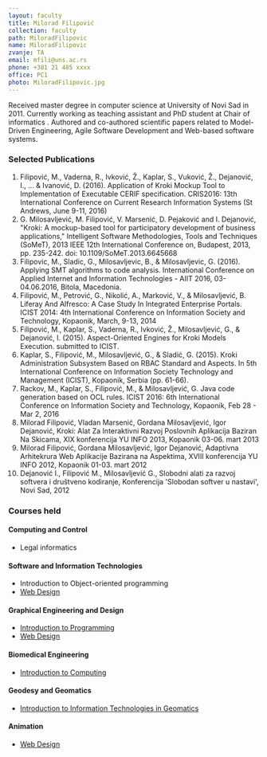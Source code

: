 ```yaml
---
layout: faculty
title: Milorad Filipović
collection: faculty
path: MiloradFilipovic
name: MiloradFilipovic
zvanje: TA
email: mfili@uns.ac.rs
phone: +381 21 485 xxxx
office: PC1
photo: MiloradFilipovic.jpg
---
```


Received master degree in computer science at University of Novi Sad in 2011. Currently working as teaching assistant and PhD student at Chair of informatics . Authored and co-authored scientific papers related to Model-Driven Engineering, Agile Software Development and Web-based software systems.

### Selected Publications

1.  Filipović, M., Vaderna, R., Ivković, Ž., Kaplar, S., Vuković, Ž., Dejanović, I., ... & Ivanović, D. (2016). Application of Kroki Mockup Tool to Implementation of Executable CERIF specification. CRIS2016: 13th International Conference on Current Research Information Systems (St Andrews, June 9-11, 2016)
2.  G. Milosavljević, M. Filipović, V. Marsenić, D. Pejaković and I. Dejanović, "Kroki: A mockup-based tool for participatory development of business applications," Intelligent Software Methodologies, Tools and Techniques (SoMeT), 2013 IEEE 12th International Conference on, Budapest, 2013, pp. 235-242. doi: 10.1109/SoMeT.2013.6645668
3.  Filipovic, M., Sladic, G., Milosavljevic, B., & Milosavljevic, G. (2016). Applying SMT algorithms to code analysis. International Conference on Applied Internet and Information Technologies - AIIT 2016, 03-04.06.2016, Bitola, Macedonia.
4.  Filipović, M., Petrović, G., Nikolić, A., Marković, V., & Milosavljević, B. Liferay And Alfresco: A Case Study In Integrated Enterprise Portals. ICIST 2014: 4th International Conference on Information Society and Technology, Kopaonik, March, 9-13, 2014
5.  Filipović, M., Kaplar, S., Vaderna, R., Ivković, Ž., Milosavljević, G., & Dejanović, I. (2015). Aspect-Oriented Engines for Kroki Models Execution. submitted to ICIST.
6.	Kaplar, S., Filipović, M., Milosavljević, G., & Sladić, G. (2015). Kroki Administration Subsystem Based on RBAC Standard and Aspects. In 5th International Conference on Information Society Technology and Management (ICIST), Kopaonik, Serbia (pp. 61-66).
7.  Rackov, M., Kaplar, S., Filipović, M., & Milosavljević, G. Java code generation based on OCL rules. ICIST 2016: 6th International Conference on Information Society and Technology, Kopaonik, Feb 28 - Mar 2, 2016
8.  Milorad Filipović, Vladan Marsenić, Gordana Milosavljević, Igor Dejanović, Kroki: Alat Za Interaktivni Razvoj Poslovnih Aplikacija Baziran Na Skicama, XIX konferencija YU INFO 2013, Kopaonik 03-06. mart 2013
9.  Milorad Filipović, Gordana Milosavljević, Igor Dejanović, Adaptivna Arhitekrura Web Aplikacije Bazirana na Aspektima, XVIII konferencija YU INFO 2012, Kopaonik 01-03. mart 2012
10. Dejanović I., Filipović M., Milosavljević G., Slobodni alati za razvoj softvera i društveno kodiranje, Konferencija 'Slobodan softver u nastavi', Novi Sad, 2012

### Courses held

#### Computing and Control

* Legal informatics

#### Software and Information Technologies

* Introduction to Object-oriented programming
* [Web Design](http://informatika.ftn.uns.ac.rs/WDS/)

#### Graphical Engineering and Design

* [Introduction to Programming](http://informatika.ftn.uns.ac.rs/OPG/)
* [Web Design](http://informatika.ftn.uns.ac.rs/WDG/)

#### Biomedical Engineering

* [Introduction to Computing](http://informatika.ftn.uns.ac.rs/OR/)

#### Geodesy and Geomatics

* [Introduction to Information Technologies in Geomatics](http://informatika.ftn.uns.ac.rs/UITG/)

#### Animation

* [Web Design](http://informatika.ftn.uns.ac.rs/WDA/)